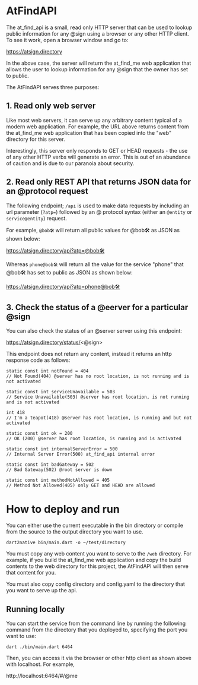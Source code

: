 # AtFindAPI
The at_find_api is a small, read only HTTP server that can be used 
to lookup public information for any @sign using a browser or any 
other HTTP client. To see it work, open a browser window and go to:

https://atsign.directory

In the above case, the server will return the at_find_me web 
application that allows the user to lookup information for any 
@sign that the owner has set to public.

The AtFindAPI serves three purposes:

## 1. Read only web server
Like most web servers, it can serve up any arbitrary content typical of a 
modern web application. For example, the URL above returns content from the 
at_find_me web application that has been copied into the "web" 
directory for this server. 

Interestingly, this server only responds to GET or HEAD requests - the use 
of any other HTTP verbs will generate an error. This is out of an 
abundance of caution and is due to our paranoia about security.

## 2. Read only REST API that returns JSON data for an @protocol request
The following endpoint; <code>/api</code> is used to make data requests
by including an url parameter (<code>?atp=</code>) followed by an @ 
protocol syntax (either an <code>@entity</code> or 
<code>service@entity</code>) request. 

For example, <code>@bob🛠</code> will return all public values for 
@bob🛠 as JSON as shown below:

https://atsign.directory/api?atp=@bob🛠

Whereas <code>phone@bob🛠</code> will return all the value for the 
service "phone" that @bob🛠 has set to public as JSON as shown below: 

https://atsign.directory/api?atp=phone@bob🛠

## 3. Check the status of a @eerver for a particular @sign
You can also check the status of an @server server using this endpoint:

https://atsign.directory/status/<@sign>

This endpoint does not return any content, instead it returns an http response code as follows:
```
static const int notFound = 404
// Not Found(404) @server has no root location, is not running and is not activated

static const int serviceUnavailable = 503
// Service Unavailable(503) @server has root location, is not running and is not activated

int 418
// I'm a teapot(418) @server has root location, is running and but not activated

static const int ok = 200
// OK (200) @server has root location, is running and is activated

static const int internalServerError = 500
// Internal Server Error(500) at_find_api internal error

static const int badGateway = 502
// Bad Gateway(502) @root server is down

static const int methodNotAllowed = 405
// Method Not Allowed(405) only GET and HEAD are allowed
```

# How to deploy and run
You can either use the current executable in the bin directory or compile 
from the source to the output directory you want to use.
```
dart2native bin/main.dart -o ~/test/directory
```
You must copy any web content you want to serve to the <code>/web</code> 
directory. For example, if you build the at_find_me web application and copy 
the build contents to the web directory for this project, the AtFindAPI 
will then serve that content for you.

You must also copy config directory and config.yaml to the directory that
you want to serve up the api.

## Running locally
You can start the service from the command line by running the following 
command from the directory that you deployed to, specifying the port 
you want to use:
```
dart ./bin/main.dart 6464
```
Then, you can access it via the browser or other http client as 
shown above with localhost. For example, 

http://localhost:6464/#/@me






